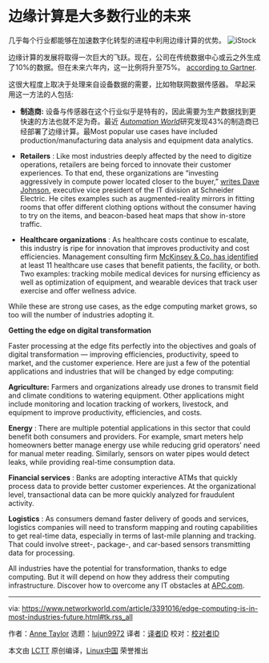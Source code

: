 [#]: collector: (lujun9972)
[#]: translator: (ninifly )
[#]: reviewer: ( )
[#]: publisher: ( )
[#]: url: ( )
[#]: subject: (Edge computing is in most industries’ future)
[#]: via: (https://www.networkworld.com/article/3391016/edge-computing-is-in-most-industries-future.html#tk.rss_all)
[#]: author: (Anne Taylor https://www.networkworld.com/author/Anne-Taylor/)

边缘计算是大多数行业的未来
======
几乎每个行业都能够在加速数字化转型的进程中利用边缘计算的优势。
![iStock][1]

边缘计算的发展将取得一次巨大的飞跃。现在，公司在传统数据中心或云之外生成了10%的数据。但在未来六年内，这一比例将升至75%。
[according to Gartner][2].

这很大程度上取决于处理来自设备数据的需要，比如物联网数据传感器。
早起采用这一方法的人包括:

  * **制造商:** 设备与传感器在这个行业似乎是特有的，因此需要为生产数据找到更快速的方法也就不足为奇。最近 [_Automation World_][3]研究发现43%的制造商已经部署了边缘计算。最Most popular use cases have included production/manufacturing data analysis and equipment data analytics.

  * **Retailers** : Like most industries deeply affected by the need to digitize operations, retailers are being forced to innovate their customer experiences. To that end, these organizations are “investing aggressively in compute power located closer to the buyer,” [writes Dave Johnson][4], executive vice president of the IT division at Schneider Electric. He cites examples such as augmented-reality mirrors in fitting rooms that offer different clothing options without the consumer having to try on the items, and beacon-based heat maps that show in-store traffic.



  * **Healthcare organizations** : As healthcare costs continue to escalate, this industry is ripe for innovation that improves productivity and cost efficiencies. Management consulting firm [McKinsey & Co. has identified][5] at least 11 healthcare use cases that benefit patients, the facility, or both. Two examples: tracking mobile medical devices for nursing efficiency as well as optimization of equipment, and wearable devices that track user exercise and offer wellness advice.



While these are strong use cases, as the edge computing market grows, so too will the number of industries adopting it.

**Getting the edge on digital transformation**

Faster processing at the edge fits perfectly into the objectives and goals of digital transformation — improving efficiencies, productivity, speed to market, and the customer experience. Here are just a few of the potential applications and industries that will be changed by edge computing:

**Agriculture:** Farmers and organizations already use drones to transmit field and climate conditions to watering equipment. Other applications might include monitoring and location tracking of workers, livestock, and equipment to improve productivity, efficiencies, and costs.

**Energy** : There are multiple potential applications in this sector that could benefit both consumers and providers. For example, smart meters help homeowners better manage energy use while reducing grid operators’ need for manual meter reading. Similarly, sensors on water pipes would detect leaks, while providing real-time consumption data.

**Financial services** : Banks are adopting interactive ATMs that quickly process data to provide better customer experiences. At the organizational level, transactional data can be more quickly analyzed for fraudulent activity.

**Logistics** : As consumers demand faster delivery of goods and services, logistics companies will need to transform mapping and routing capabilities to get real-time data, especially in terms of last-mile planning and tracking. That could involve street-, package-, and car-based sensors transmitting data for processing.

All industries have the potential for transformation, thanks to edge computing. But it will depend on how they address their computing infrastructure. Discover how to overcome any IT obstacles at [APC.com][6].

--------------------------------------------------------------------------------

via: https://www.networkworld.com/article/3391016/edge-computing-is-in-most-industries-future.html#tk.rss_all

作者：[Anne Taylor][a]
选题：[lujun9972][b]
译者：[译者ID](https://github.com/译者ID)
校对：[校对者ID](https://github.com/校对者ID)

本文由 [LCTT](https://github.com/LCTT/TranslateProject) 原创编译，[Linux中国](https://linux.cn/) 荣誉推出

[a]: https://www.networkworld.com/author/Anne-Taylor/
[b]: https://github.com/lujun9972
[1]: https://images.idgesg.net/images/article/2019/04/istock-1019389496-100794424-large.jpg
[2]: https://www.gartner.com/smarterwithgartner/what-edge-computing-means-for-infrastructure-and-operations-leaders/
[3]: https://www.automationworld.com/article/technologies/cloud-computing/its-not-edge-vs-cloud-its-both
[4]: https://blog.schneider-electric.com/datacenter/2018/07/10/why-brick-and-mortar-retail-quickly-establishing-leadership-edge-computing/
[5]: https://www.mckinsey.com/industries/high-tech/our-insights/new-demand-new-markets-what-edge-computing-means-for-hardware-companies
[6]: https://www.apc.com/us/en/solutions/business-solutions/edge-computing.jsp
